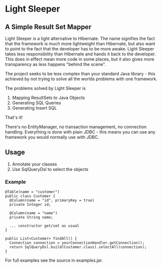 # Light Sleeper

## A Simple Result Set Mapper

Light Sleeper is a light alternative to Hibernate. The name signifies the
fact that the framework is much more lightweight than Hibernate, but
also want to point to the fact that the developer has to be more awake. 
Light Sleeper takes less responsibility than Hibernate and hands it back to the
developer. This does in effect mean more code in some places, but it also gives
more transparency as less happens "behind the scene".

The project seeks to be less complex than your standard Java library - this
achieved by not trying to solve all the worlds problems with one framework.

The problems solved by Light Sleeper is

 1. Mapping ResultSets to Java Objects
 2. Generating SQL Queries
 3. Generating Insert SQL
 
That's it!

There's no EntityManager, no transaction management, no connection handling.
Everything is done with plain JDBC - this means you can use any framework
you would normally use with JDBC.


## Usage

 1. Annotate your classes
 2. Use SqlQueryDsl to select the objects 

### Example

    @Table(name = "customer")
    public class Customer {
      @Column(name = "id", primaryKey = true)
      private Integer id;
      
      @Column(name = "name")
      private String name;
      
      ... constructor get/set as usual
    }
    
    public List<Customer> findAll() {
      Connection connection = yourConnectionHandler.getConnection();
      return SqlQueryDsl.build(Customer.class).selectAll(connection);
    }

For full examples see the source in examples.jar.